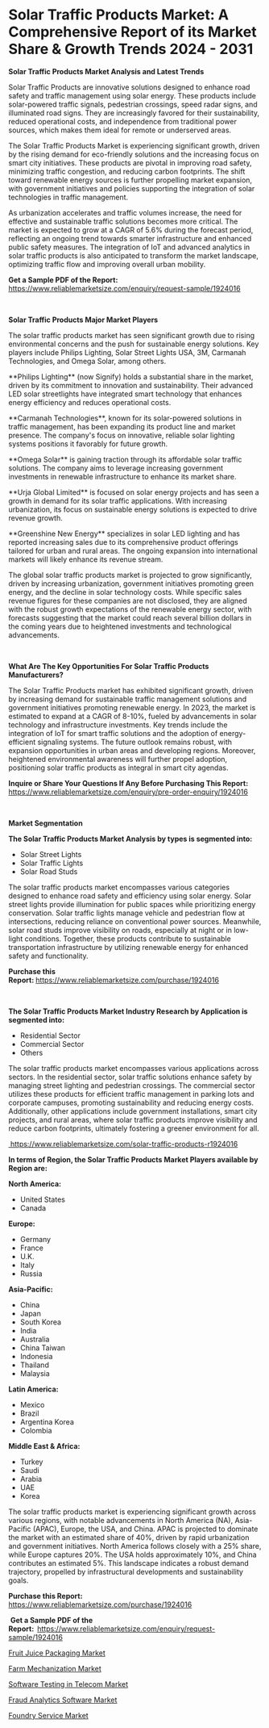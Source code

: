 <p><h1>Solar Traffic Products Market: A Comprehensive Report of its Market Share & Growth Trends 2024 - 2031</h1></p><p><strong>Solar Traffic Products Market Analysis and Latest Trends</strong></p>
<p><p>Solar Traffic Products are innovative solutions designed to enhance road safety and traffic management using solar energy. These products include solar-powered traffic signals, pedestrian crossings, speed radar signs, and illuminated road signs. They are increasingly favored for their sustainability, reduced operational costs, and independence from traditional power sources, which makes them ideal for remote or underserved areas.</p><p>The Solar Traffic Products Market is experiencing significant growth, driven by the rising demand for eco-friendly solutions and the increasing focus on smart city initiatives. These products are pivotal in improving road safety, minimizing traffic congestion, and reducing carbon footprints. The shift toward renewable energy sources is further propelling market expansion, with government initiatives and policies supporting the integration of solar technologies in traffic management.</p><p>As urbanization accelerates and traffic volumes increase, the need for effective and sustainable traffic solutions becomes more critical. The market is expected to grow at a CAGR of 5.6% during the forecast period, reflecting an ongoing trend towards smarter infrastructure and enhanced public safety measures. The integration of IoT and advanced analytics in solar traffic products is also anticipated to transform the market landscape, optimizing traffic flow and improving overall urban mobility.</p></p>
<p><strong>Get a Sample PDF of the Report:&nbsp;</strong> <a href="https://www.reliablemarketsize.com/enquiry/request-sample/1924016?utm_campaign=1422&utm_medium=2&utm_source=Github&utm_content=ia&utm_term=24102024&utm_id=solar-traffic-products">https://www.reliablemarketsize.com/enquiry/request-sample/1924016</a></p>
<p>&nbsp;</p>
<p><strong>Solar Traffic Products Major Market Players</strong></p>
<p><p>The solar traffic products market has seen significant growth due to rising environmental concerns and the push for sustainable energy solutions. Key players include Philips Lighting, Solar Street Lights USA, 3M, Carmanah Technologies, and Omega Solar, among others.</p><p>**Philips Lighting** (now Signify) holds a substantial share in the market, driven by its commitment to innovation and sustainability. Their advanced LED solar streetlights have integrated smart technology that enhances energy efficiency and reduces operational costs.</p><p>**Carmanah Technologies**, known for its solar-powered solutions in traffic management, has been expanding its product line and market presence. The company's focus on innovative, reliable solar lighting systems positions it favorably for future growth.</p><p>**Omega Solar** is gaining traction through its affordable solar traffic solutions. The company aims to leverage increasing government investments in renewable infrastructure to enhance its market share.</p><p>**Urja Global Limited** is focused on solar energy projects and has seen a growth in demand for its solar traffic applications. With increasing urbanization, its focus on sustainable energy solutions is expected to drive revenue growth.</p><p>**Greenshine New Energy** specializes in solar LED lighting and has reported increasing sales due to its comprehensive product offerings tailored for urban and rural areas. The ongoing expansion into international markets will likely enhance its revenue stream.</p><p>The global solar traffic products market is projected to grow significantly, driven by increasing urbanization, government initiatives promoting green energy, and the decline in solar technology costs. While specific sales revenue figures for these companies are not disclosed, they are aligned with the robust growth expectations of the renewable energy sector, with forecasts suggesting that the market could reach several billion dollars in the coming years due to heightened investments and technological advancements.</p></p>
<p>&nbsp;</p>
<p><strong>What Are The Key Opportunities For Solar Traffic Products Manufacturers?</strong></p>
<p><p>The Solar Traffic Products market has exhibited significant growth, driven by increasing demand for sustainable traffic management solutions and government initiatives promoting renewable energy. In 2023, the market is estimated to expand at a CAGR of 8-10%, fueled by advancements in solar technology and infrastructure investments. Key trends include the integration of IoT for smart traffic solutions and the adoption of energy-efficient signaling systems. The future outlook remains robust, with expansion opportunities in urban areas and developing regions. Moreover, heightened environmental awareness will further propel adoption, positioning solar traffic products as integral in smart city agendas.</p></p>
<p><strong>Inquire or Share Your Questions If Any Before Purchasing This Report:</strong> <a href="https://www.reliablemarketsize.com/enquiry/pre-order-enquiry/1924016?utm_campaign=1422&utm_medium=2&utm_source=Github&utm_content=ia&utm_term=24102024&utm_id=solar-traffic-products">https://www.reliablemarketsize.com/enquiry/pre-order-enquiry/1924016</a></p>
<p>&nbsp;</p>
<p><strong>Market Segmentation</strong></p>
<p><strong>The Solar Traffic Products Market Analysis by types is segmented into:</strong></p>
<p><ul><li>Solar Street Lights</li><li>Solar Traffic Lights</li><li>Solar Road Studs</li></ul></p>
<p><p>The solar traffic products market encompasses various categories designed to enhance road safety and efficiency using solar energy. Solar street lights provide illumination for public spaces while prioritizing energy conservation. Solar traffic lights manage vehicle and pedestrian flow at intersections, reducing reliance on conventional power sources. Meanwhile, solar road studs improve visibility on roads, especially at night or in low-light conditions. Together, these products contribute to sustainable transportation infrastructure by utilizing renewable energy for enhanced safety and functionality.</p></p>
<p><strong>Purchase this Report:&nbsp;</strong><a href="https://www.reliablemarketsize.com/purchase/1924016?utm_campaign=1422&utm_medium=2&utm_source=Github&utm_content=ia&utm_term=24102024&utm_id=solar-traffic-products">https://www.reliablemarketsize.com/purchase/1924016</a></p>
<p>&nbsp;</p>
<p><strong>The Solar Traffic Products Market Industry Research by Application is segmented into:</strong></p>
<p><ul><li>Residential Sector</li><li>Commercial Sector</li><li>Others</li></ul></p>
<p><p>The solar traffic products market encompasses various applications across sectors. In the residential sector, solar traffic solutions enhance safety by managing street lighting and pedestrian crossings. The commercial sector utilizes these products for efficient traffic management in parking lots and corporate campuses, promoting sustainability and reducing energy costs. Additionally, other applications include government installations, smart city projects, and rural areas, where solar traffic products improve visibility and reduce carbon footprints, ultimately fostering a greener environment for all.</p></p>
<p><a href="https://www.reliablemarketsize.com/solar-traffic-products-r1924016?utm_campaign=1422&utm_medium=2&utm_source=Github&utm_content=ia&utm_term=24102024&utm_id=solar-traffic-products">&nbsp;https://www.reliablemarketsize.com/solar-traffic-products-r1924016</a></p>
<p><strong>In terms of Region, the Solar Traffic Products Market Players available by Region are:</strong></p>
<p>
    <p> <strong> North America: </strong>
        <ul>
            <li>United States</li>
            <li>Canada</li>
        </ul>
        </p> 
    <p> <strong> Europe: </strong>
        <ul>
            <li>Germany</li>
            <li>France</li>
            <li>U.K.</li>
            <li>Italy</li>
            <li>Russia</li>
        </ul>
        </p> 
    <p> <strong> Asia-Pacific: </strong>
        <ul>
            <li>China</li>
            <li>Japan</li>
            <li>South Korea</li>
            <li>India</li>
            <li>Australia</li>
            <li>China Taiwan</li>
            <li>Indonesia</li>
            <li>Thailand</li>
            <li>Malaysia</li>
        </ul>
        </p> 
    <p> <strong> Latin America: </strong>
        <ul>
            <li>Mexico</li>
            <li>Brazil</li>
            <li>Argentina Korea</li>
            <li>Colombia</li>
        </ul>
        </p> 
    <p> <strong> Middle East & Africa: </strong>
        <ul>
            <li>Turkey</li>
            <li>Saudi</li>
            <li>Arabia</li>
            <li>UAE</li>
            <li>Korea</li>
        </ul>
    </p>
    </p>
<p><p>The solar traffic products market is experiencing significant growth across various regions, with notable advancements in North America (NA), Asia-Pacific (APAC), Europe, the USA, and China. APAC is projected to dominate the market with an estimated share of 40%, driven by rapid urbanization and government initiatives. North America follows closely with a 25% share, while Europe captures 20%. The USA holds approximately 10%, and China contributes an estimated 5%. This landscape indicates a robust demand trajectory, propelled by infrastructural developments and sustainability goals.</p></p>
<p><strong>Purchase this Report: </strong><a href="https://www.reliablemarketsize.com/purchase/1924016?utm_campaign=1422&utm_medium=2&utm_source=Github&utm_content=ia&utm_term=24102024&utm_id=solar-traffic-products">https://www.reliablemarketsize.com/purchase/1924016</a></p>
<p>&nbsp;<strong>Get a Sample PDF of the Report:&nbsp;&nbsp;</strong><a href="https://www.reliablemarketsize.com/enquiry/request-sample/1924016?utm_campaign=1422&utm_medium=2&utm_source=Github&utm_content=ia&utm_term=24102024&utm_id=solar-traffic-products">https://www.reliablemarketsize.com/enquiry/request-sample/1924016</a></p>
<p><strong></strong></p>
<p><p><a href="https://www.linkedin.com/pulse/evaluating-fruit-juice-packaging-market-trends-growth-opportunities-fpybf?utm_campaign=1422&utm_medium=2&utm_source=Github&utm_content=ia&utm_term=24102024&utm_id=solar-traffic-products">Fruit Juice Packaging Market</a></p><p><a href="https://www.linkedin.com/pulse/farm-mechanization-market-trends-insights-type-application-analysis-7jgxf?utm_campaign=1422&utm_medium=2&utm_source=Github&utm_content=ia&utm_term=24102024&utm_id=solar-traffic-products">Farm Mechanization Market</a></p><p><a href="https://github.com/dringals/Market-Research-Report-List-6/blob/main/software-testing-in-telecom-market.md?utm_campaign=1422&utm_medium=2&utm_source=Github&utm_content=ia&utm_term=24102024&utm_id=solar-traffic-products">Software Testing in Telecom Market</a></p><p><a href="https://www.linkedin.com/pulse/fraud-analytics-software-industry-sector-new-technologies-ruqxf?utm_campaign=1422&utm_medium=2&utm_source=Github&utm_content=ia&utm_term=24102024&utm_id=solar-traffic-products">Fraud Analytics Software Market</a></p><p><a href="https://www.linkedin.com/pulse/market-dynamics-future-trends-global-foundry-service-sector-7xvqf?utm_campaign=1422&utm_medium=2&utm_source=Github&utm_content=ia&utm_term=24102024&utm_id=solar-traffic-products">Foundry Service Market</a></p></p>